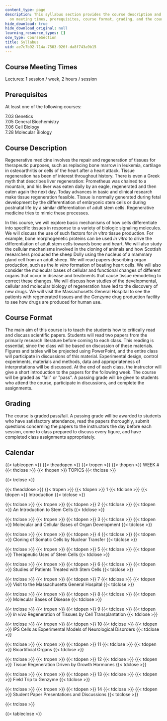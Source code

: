 ```yaml
---
content_type: page
description: This syllabus section provides the course description and information
  on meeting times, prerequisites, course format, grading, and the course calendar.
hide_download: true
hide_download_original: null
learning_resource_types: []
ocw_type: CourseSection
title: Syllabus
uid: ae7c7b92-714a-7503-926f-da8f743a9b15
---
```


Course Meeting Times
--------------------

Lectures: 1 session / week, 2 hours / session

Prerequisites
-------------

At least one of the following courses:

7.03 Genetics  
7.05 General Biochemistry  
7.06 Cell Biology  
7.28 Molecular Biology

Course Description
------------------

Regenerative medicine involves the repair and regeneration of tissues for therapeutic purposes, such as replacing bone marrow in leukemia, cartilage in osteoarthritis or cells of the heart after a heart attack. Tissue regeneration has been of interest throughout history. There is even a Greek myth that describes liver regeneration: Prometheus was chained to a mountain, and his liver was eaten daily by an eagle, regenerated and then eaten again the next day. Today advances in basic and clinical research make tissue regeneration feasible. Tissue is normally generated during fetal development by the differentiation of embryonic stem cells or during postnatal life by a similar differentiation of adult stem cells. Regenerative medicine tries to mimic these processes.

In this course, we will explore basic mechanisms of how cells differentiate into specific tissues in response to a variety of biologic signaling molecules. We will discuss the use of such factors for _in vitro_ tissue production. For example, bone morphogenetic proteins can be used _in vitro_ to drive the differentiation of adult stem cells towards bone and heart. We will also study the cellular mechanisms involved in the cloning of animals and how Scottish researchers produced the sheep Dolly using the nucleus of a mammary gland cell from an adult sheep. We will read papers describing organ production, such as the _in vitro_ formation of beating heart cells. We will also consider the molecular bases of cellular and functional changes of different organs that occur in disease and treatments that cause tissue remodeling to correct these changes. We will discuss how studies of the developmental, cellular and molecular biology of regeneration have led to the discovery of new drugs. We will visit the Massachusetts General Hospital to see the patients with regenerated tissues and the Genzyme drug production facility to see how drugs are produced for human use.

Course Format
-------------

The main aim of this course is to teach the students how to critically read and discuss scientific papers. Students will read two papers from the primarily research literature before coming to each class. This reading is essential, since the class will be based on discussion of these materials. Figures and tables will be projected using PowerPoint, and the entire class will participate in discussions of this material. Experimental design, control experiments, materials and methods, data and appropriateness of interpretations will be discussed. At the end of each class, the instructor will give a short introduction to the papers for the following week. The course will be graded as "fail" or "pass". A passing grade will be given to students who attend the course, participate in discussions, and complete the assignments.

Grading
-------

The course is graded pass/fail. A passing grade will be awarded to students who have satisfactory attendance, read the papers thoroughly, submit questions concerning the papers to the instructors the day before each session, come to class prepared to discuss every figure, and have completed class assignments appropriately.

Calendar
--------

{{< tableopen >}}
{{< theadopen >}}
{{< tropen >}}
{{< thopen >}}
WEEK #
{{< thclose >}}
{{< thopen >}}
TOPICS
{{< thclose >}}

{{< trclose >}}

{{< theadclose >}}
{{< tropen >}}
{{< tdopen >}}
1
{{< tdclose >}}
{{< tdopen >}}
Introduction
{{< tdclose >}}

{{< trclose >}}
{{< tropen >}}
{{< tdopen >}}
2
{{< tdclose >}}
{{< tdopen >}}
An Introduction to Stem Cells
{{< tdclose >}}

{{< trclose >}}
{{< tropen >}}
{{< tdopen >}}
3
{{< tdclose >}}
{{< tdopen >}}
Molecular and Cellular Bases of Organ Development
{{< tdclose >}}

{{< trclose >}}
{{< tropen >}}
{{< tdopen >}}
4
{{< tdclose >}}
{{< tdopen >}}
Cloning of Somatic Cells by Nuclear Transfer
{{< tdclose >}}

{{< trclose >}}
{{< tropen >}}
{{< tdopen >}}
5
{{< tdclose >}}
{{< tdopen >}}
Therapeutic Uses of Stem Cells
{{< tdclose >}}

{{< trclose >}}
{{< tropen >}}
{{< tdopen >}}
6
{{< tdclose >}}
{{< tdopen >}}
Studies of Patients Treated with Stem Cells
{{< tdclose >}}

{{< trclose >}}
{{< tropen >}}
{{< tdopen >}}
7
{{< tdclose >}}
{{< tdopen >}}
Visit to the Massachusetts General Hospital
{{< tdclose >}}

{{< trclose >}}
{{< tropen >}}
{{< tdopen >}}
8
{{< tdclose >}}
{{< tdopen >}}
Molecular Bases of Disease
{{< tdclose >}}

{{< trclose >}}
{{< tropen >}}
{{< tdopen >}}
9
{{< tdclose >}}
{{< tdopen >}}
_In vivo_ Regeneration of Tissues by Cell Transplantation
{{< tdclose >}}

{{< trclose >}}
{{< tropen >}}
{{< tdopen >}}
10
{{< tdclose >}}
{{< tdopen >}}
IPS Cells as Experimental Models of Neurological Disorders
{{< tdclose >}}

{{< trclose >}}
{{< tropen >}}
{{< tdopen >}}
11
{{< tdclose >}}
{{< tdopen >}}
Bioartificial Organs
{{< tdclose >}}

{{< trclose >}}
{{< tropen >}}
{{< tdopen >}}
12
{{< tdclose >}}
{{< tdopen >}}
Tissue Regeneration Driven by Growth Hormones
{{< tdclose >}}

{{< trclose >}}
{{< tropen >}}
{{< tdopen >}}
13
{{< tdclose >}}
{{< tdopen >}}
Field Trip to Genzyme
{{< tdclose >}}

{{< trclose >}}
{{< tropen >}}
{{< tdopen >}}
14
{{< tdclose >}}
{{< tdopen >}}
Student Paper Presentations and Discussions
{{< tdclose >}}

{{< trclose >}}

{{< tableclose >}}